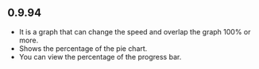 ## 0.9.94

* It is a graph that can change the speed and overlap the graph 100% or more.
* Shows the percentage of the pie chart.
* You can view the percentage of the progress bar.

